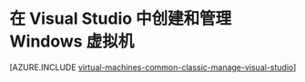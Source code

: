 <properties
   pageTitle="在 Visual Studio 中创建和管理 Windows VM | Azure"
   description="了解如何使用 Visual Studio 来创建和管理运行 Windows 的 Azure VM"
   services="visual-studio-online,virtual-machines-windows"
   documentationCenter="na"
   authors="TomArcher"
   manager="douge"
   editor="" />
<tags
   ms.service="virtual-machines-windows"
   ms.devlang="multiple"
   ms.topic="article"
   ms.tgt_pltfrm="vm-windows"
   ms.workload="na"
   ms.date="08/15/2016"
   wacn.date="09/30/2016"
   ms.author="tarcher" />

# 在 Visual Studio 中创建和管理 Windows 虚拟机



[AZURE.INCLUDE [virtual-machines-common-classic-manage-visual-studio](../../includes/virtual-machines-common-classic-manage-visual-studio.md)]

<!---HONumber=Mooncake_0503_2016-->